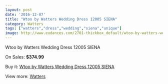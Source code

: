 ```yaml
---
layout: post
date: '2016-12-07'
title: "Wtoo by Watters Wedding Dress 12005 SIENA"
category: Watters
tags: ["watters","dress","wedding","siena","unique"]
image: http://www.eudances.com/2701-thickbox_default/wtoo-by-watters-wedding-dress-12005-siena.jpg
---
```

Wtoo by Watters Wedding Dress 12005 SIENA

On Sales: **$374.99**
<a href="https://www.eudances.com/en/watters/910-wtoo-by-watters-wedding-dress-12005-siena.html"><amp-img layout="responsive" width="600" height="600" src="//www.eudances.com/2701-thickbox_default/wtoo-by-watters-wedding-dress-12005-siena.jpg" alt="Wtoo by Watters Wedding Dress 12005 SIENA 0" /></a>
<a href="https://www.eudances.com/en/watters/910-wtoo-by-watters-wedding-dress-12005-siena.html"><amp-img layout="responsive" width="600" height="600" src="//www.eudances.com/2702-thickbox_default/wtoo-by-watters-wedding-dress-12005-siena.jpg" alt="Wtoo by Watters Wedding Dress 12005 SIENA 1" /></a>

Buy it: [Wtoo by Watters Wedding Dress 12005 SIENA](https://www.eudances.com/en/watters/910-wtoo-by-watters-wedding-dress-12005-siena.html "Wtoo by Watters Wedding Dress 12005 SIENA")

View more: [Watters](https://www.eudances.com/en/12-watters "Watters")